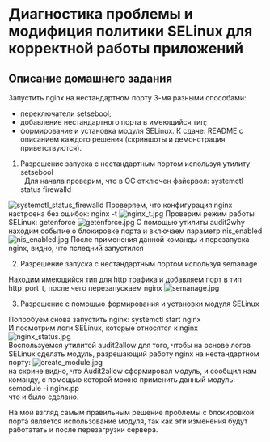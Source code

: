 # Диагностика проблемы и модифиция политики SELinux для корректной работы приложений
  
## Описание домашнего задания
  Запустить nginx на нестандартном порту 3-мя разными способами:
  -  переключатели setsebool;  
  -  добавление нестандартного порта в имеющийся тип;  
  -  формирование и установка модуля SELinux.
К сдаче:
README с описанием каждого решения (скриншоты и демонстрация приветствуются).  
  
1. Разрешение запуска с нестандартным портом используя утилиту setsebool  
   
  Для начала проверим, что в ОС отключен файервол: systemctl status firewalld  
<image src="./screens/setsebool/systemctl_status_firewalld.jpg" alt="systemctl_status_firewalld">  
  Проверяем, что конфигурация nginx настроена без ошибок: nginx -t  
<image src="./screens/setsebool/nginx_t.jpg" alt="nginx_t.jpg">  
Проверим режим работы SELinux: getenforce  
  <image src="./screens/setsebool/getenforce.jpg" alt="getenforce.jpg">  
  С помощью утилиты audit2why находим событие о блокировке порта и включаем параметр nis_enabled
  <image src="./screens/setsebool/nis_enabled.jpg" alt="nis_enabled.jpg">
  После применения данной команды и перезапуска nginx, видно, что пследний запустился  
  
  
2. Разрешение запуска с нестандартным портом используя semanage  
  
  Находим имеющийся тип для http трафика и добавляем порт в тип http_port_t, после чего перезапускаем nginx
  <image src="./screens/semanage/semanage.jpg" alt="semanage.jpg">  

3. Разрешение c помощью формирования и установки модуля SELinux  
  
  Попробуем снова запустить nginx: systemctl start nginx  
  И посмотрим логи SELinux, которые относятся к nginx  
  <image src="./screens/semodule/nginx_status.jpg" alt="nginx_status.jpg">  
  Воспользуемся утилитой audit2allow для того, чтобы на основе логов SELinux сделать модуль, разрешающий работу nginx на нестандартном порту:
  <image src="./screens/semodule/create_module.jpg" alt="create_module.jpg">  
  на скрине видно, что Audit2allow сформировал модуль, и сообщил нам команду, с помощью которой можно применить данный модуль: semodule -i nginx.pp  
  что и было сделано.  
   
  На мой взгляд самым правильным решение проблемы с блокировкой порта является использование модуля, так как эти изменения будут работатать и после перезагрузки сервера.



